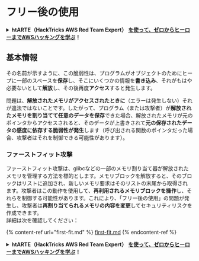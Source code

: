 # フリー後の使用

<details>

<summary><strong>htARTE（HackTricks AWS Red Team Expert）</strong> <a href="https://training.hacktricks.xyz/courses/arte"><strong>を使って、ゼロからヒーローまでAWSハッキングを学ぶ</strong></a><strong>！</strong></summary>

HackTricksをサポートする他の方法：

* **HackTricksで企業を宣伝したい**または**HackTricksをPDFでダウンロードしたい場合は**、[**SUBSCRIPTION PLANS**](https://github.com/sponsors/carlospolop)をチェックしてください！
* [**公式PEASS＆HackTricksスワッグ**](https://peass.creator-spring.com)を入手する
* [**The PEASS Family**](https://opensea.io/collection/the-peass-family)を発見し、独占的な[**NFTs**](https://opensea.io/collection/the-peass-family)のコレクションを見つける
* **💬 [Discordグループ](https://discord.gg/hRep4RUj7f)**に参加するか、[telegramグループ](https://t.me/peass)に参加するか、**Twitter** 🐦で**フォロー**する [**@hacktricks\_live**](https://twitter.com/hacktricks\_live)**。**
* **ハッキングトリックを共有するために、** [**HackTricks**](https://github.com/carlospolop/hacktricks)と[**HackTricks Cloud**](https://github.com/carlospolop/hacktricks-cloud)のGitHubリポジトリにPRを提出する。

</details>

## 基本情報

その名前が示すように、この脆弱性は、プログラムがオブジェクトのためにヒープに一部のスペースを**保存**し、そこにいくつかの情報を**書き込み**、それがもはや必要ないとして**解放**し、その後再度**アクセス**すると発生します。

問題は、**解放されたメモリがアクセスされたときに**（エラーは発生しない）それが違法ではないことです。したがって、プログラム（または攻撃者）が**解放されたメモリを割り当てて任意のデータを保存**できた場合、解放されたメモリが元のポインタからアクセスされると、そのデータが上書きされて**元の保存されたデータの感度に依存する脆弱性が発生**します（呼び出される関数のポインタだった場合、攻撃者はそれを制御できる可能性があります）。

### ファーストフィット攻撃

ファーストフィット攻撃は、glibcなどの一部のメモリ割り当て器が解放されたメモリを管理する方法を標的とします。メモリブロックを解放すると、そのブロックはリストに追加され、新しいメモリ要求はそのリストの末尾から取得されます。攻撃者はこの動作を使用して、**再利用されるメモリブロックを操作**し、それらを制御する可能性があります。これにより、「フリー後の使用」の問題が発生し、攻撃者は**再割り当てられるメモリの内容を変更**してセキュリティリスクを作成できます。\
詳細は次を確認してください：

{% content-ref url="first-fit.md" %}
[first-fit.md](first-fit.md)
{% endcontent-ref %}

<details>

<summary><strong>htARTE（HackTricks AWS Red Team Expert）</strong> <a href="https://training.hacktricks.xyz/courses/arte"><strong>を使って、ゼロからヒーローまでAWSハッキングを学ぶ</strong></a><strong>！</strong></summary>

HackTricksをサポートする他の方法：

* **HackTricksで企業を宣伝したい**または**HackTricksをPDFでダウンロードしたい場合は**、[**SUBSCRIPTION PLANS**](https://github.com/sponsors/carlospolop)をチェックしてください！
* [**公式PEASS＆HackTricksスワッグ**](https://peass.creator-spring.com)を入手する
* [**The PEASS Family**](https://opensea.io/collection/the-peass-family)を発見し、独占的な[**NFTs**](https://opensea.io/collection/the-peass-family)のコレクションを見つける
* **💬 [Discordグループ](https://discord.gg/hRep4RUj7f)**に参加するか、[telegramグループ](https://t.me/peass)に参加するか、**Twitter** 🐦で**フォロー**する [**@hacktricks\_live**](https://twitter.com/hacktricks\_live)**。**
* **ハッキングトリックを共有するために、** [**HackTricks**](https://github.com/carlospolop/hacktricks)と[**HackTricks Cloud**](https://github.com/carlospolop/hacktricks-cloud)のGitHubリポジトリにPRを提出する。

</details>
